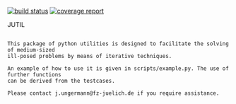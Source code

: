 [![build status](https://iffgit.fz-juelich.de/unger/jutil/badges/master/build.svg)](https://iffgit.fz-juelich.de/unger/jutil/commits/master) [![coverage report](https://iffgit.fz-juelich.de/unger/jutil/badges/master/coverage.svg)](https://iffgit.fz-juelich.de/unger/jutil/commits/master)

JUTIL
~~~~~~

This package of python utilities is designed to facilitate the solving of medium-sized
ill-posed problems by means of iterative techniques.

An example of how to use it is given in scripts/example.py. The use of further functions
can be derived from the testcases.

Please contact j.ungermann@fz-juelich.de if you require assistance.

